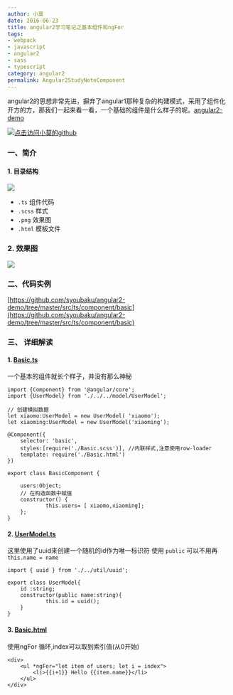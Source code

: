 ```yaml
---
author: 小莫
date: 2016-06-23
title: angular2学习笔记之基本组件和ngFor
tags:
- webpack
- javascript
- angular2
- sass
- typescript
category: angular2
permalink: Angular2StudyNoteComponent
---
```

angular2的思想非常先进，摒弃了angular1那种复杂的构建模式，采用了组件化开方的方，那我们一起来看一看，一个基础的组件是什么样子的呢。[angular2-demo](https://github.com/syoubaku/angular2-demo)
<!-- more -->
[![点击访问小莫的github](https://image.xiaomo.info/banner/angular.png)](https://github.com/syoubaku)

### 一、简介

#### 1. 目录结构

![](https://image.xiaomo.info/angular/jiegou.png)

- `.ts`   组件代码
- `.scss`   样式
- `.png`   效果图
- `.html`   模板文件

### 2. 效果图

![](https://image.xiaomo.info/banner/Basic.png)

### 二、代码实例

[https://github.com/syoubaku/angular2-demo/tree/master/src/ts/component/basic](https://github.com/syoubaku/angular2-demo/tree/master/src/ts/component/basic)

### 三、 详细解读

####  1. [Basic.ts](https://github.com/syoubaku/angular2-demo/blob/master/src/ts/component/basic/Basic.ts)
一个基本的组件就长个样子，并没有那么神秘

```
import {Component} from '@angular/core';
import {UserModel} from './../../model/UserModel';

// 创建模拟数据
let xiaomo:UserModel = new UserModel( 'xiaomo');
let xiaoming:UserModel = new UserModel('xiaoming');

@Component({
	selector: 'basic',
	styles:[require('./Basic.scss')], //内联样式,注意使用row-loader
	template: require('./Basic.html')
})

export class BasicComponent {

	users:Object;
	// 在构造函数中赋值
	constructor() {
			this.users= [ xiaomo,xiaoming];
	};
}

```

#### 2. [UserModel.ts](https://github.com/syoubaku/angular2-demo/blob/master/src/ts/model/UserModel.ts)
这里使用了uuid来创建一个随机的id作为唯一标识符
使用 `public` 可以不用再 `this.name = name`
```
import { uuid } from './../util/uuid';

export class UserModel{
	id :string;
	constructor(public name:string){
			this.id = uuid();
	}
}

```

#### 3. [Basic.html](https://github.com/syoubaku/angular2-demo/blob/master/src/ts/component/basic/Basic.html)
使用ngFor 循环,index可以取到索引值(从0开始)

```
<div>
    <ul *ngFor="let item of users; let i = index">
        <li>{{i+1}} Hello {{item.name}}</li>
    </ul>
</div>
```
